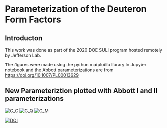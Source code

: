 # Parameterization of the Deuteron Form Factors

## Introducton

This work was done as part of the 2020 DOE SULI program hosted remotely by Jefferson Lab.

The figures were made using the python matplotlib library in Jupyter notebook and the Abbott parameterizations are from https://doi.org/10.1007/PL00013629

## New Parameteriztion plotted with Abbott I and II parameterizations
![G_C](https://github.com/sherwberry/C-Users-lamor-Desktop-FormFactors-Form_Factor_SULI2020_Parameterization/blob/master/g_c_parameterization_weighted.png)
![G_Q](https://github.com/sherwberry/C-Users-lamor-Desktop-FormFactors-Form_Factor_SULI2020_Parameterization/blob/master/g_q_parameterization_weighted.png)
![G_M](https://github.com/sherwberry/C-Users-lamor-Desktop-FormFactors-Form_Factor_SULI2020_Parameterization/blob/master/g_m_parameterization_weighted.png)


[![DOI](https://zenodo.org/badge/DOI/10.5281/zenodo.4074280.svg)](https://doi.org/10.5281/zenodo.4074280)

